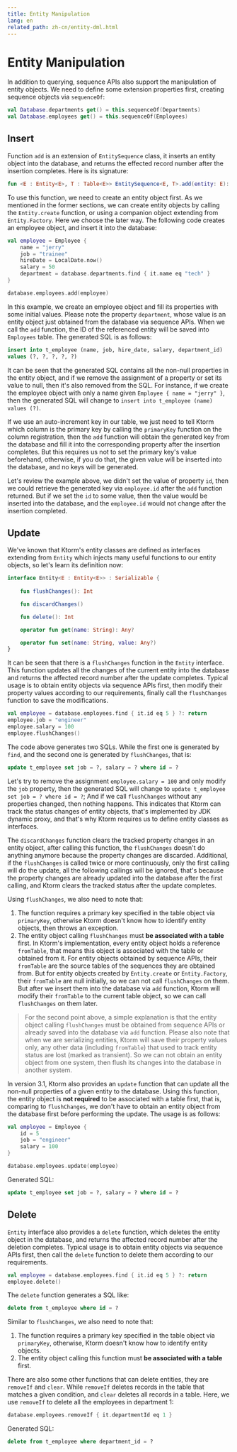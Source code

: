 ```yaml
---
title: Entity Manipulation
lang: en
related_path: zh-cn/entity-dml.html
---
```


# Entity Manipulation

In addition to querying, sequence APIs also support the manipulation of entity objects. We need to define some extension properties first, creating sequence objects via `sequenceOf`: 

```kotlin
val Database.departments get() = this.sequenceOf(Departments)
val Database.employees get() = this.sequenceOf(Employees)
```

## Insert

Function `add` is an extension of `EntitySequence` class, it inserts an entity object into the database, and returns the effected record number after the insertion completes. Here is its signature: 

```kotlin
fun <E : Entity<E>, T : Table<E>> EntitySequence<E, T>.add(entity: E): Int
```

To use this function, we need to create an entity object first. As we mentioned in the former sections, we can create entity objects by calling the `Entity.create` function, or using a companion object extending from `Entity.Factory`. Here we choose the later way. The following code creates an employee object, and insert it into the database: 

```kotlin
val employee = Employee {
    name = "jerry"
    job = "trainee"
    hireDate = LocalDate.now()
    salary = 50
    department = database.departments.find { it.name eq "tech" }
}

database.employees.add(employee)
```

In this example, we create an employee object and fill its properties with some initial values. Please note the property  `department`, whose value is an entity object just obtained from the database via sequence APIs. When we call the `add` function, the ID of the referenced entity will be saved into `Employees` table. The generated SQL is as follows: 

```sql
insert into t_employee (name, job, hire_date, salary, department_id) 
values (?, ?, ?, ?, ?) 
```

It can be seen that the generated SQL contains all the non-null properties in the entity object, and if we remove the assignment of a property or set its value to null, then it's also removed from the SQL. For instance, if we create the employee object with only a name given `Employee { name = "jerry" }`, then the generated SQL will change to `insert into t_employee (name) values (?)`. 

If we use an auto-increment key in our table, we just need to tell Ktorm which column is the primary key by calling the `primaryKey` function on the column registration, then the `add` function will obtain the generated key from the database and fill it into the corresponding property after the insertion completes. But this requires us not to set the primary key's value beforehand, otherwise, if you do that, the given value will be inserted into the database, and no keys will be generated. 

Let's review the example above, we didn't set the value of property `id`, then we could retrieve the generated key via `employee.id` after the `add` function returned. But if we set the `id` to some value, then the value would be inserted into the database, and the `employee.id` would not change after the insertion completed.

## Update

We've known that Ktorm's entity classes are defined as interfaces extending from `Entity` which injects many useful functions to our entity objects, so let's learn its definition now: 

```kotlin
interface Entity<E : Entity<E>> : Serializable {
    
    fun flushChanges(): Int

    fun discardChanges()

    fun delete(): Int

    operator fun get(name: String): Any?

    operator fun set(name: String, value: Any?)
}
```

It can be seen that there is a `flushChanges` function in the `Entity` interface. This function updates all the changes of the current entity into the database and returns the affected record number after the update completes. Typical usage is to obtain entity objects via sequence APIs first, then modify their property values according to our requirements, finally call the `flushChanges` function to save the modifications. 

```kotlin
val employee = database.employees.find { it.id eq 5 } ?: return
employee.job = "engineer"
employee.salary = 100
employee.flushChanges()
```

The code above generates two SQLs. While the first one is generated by `find`, and the second one is generated by `flushChanges`, that is: 

```sql
update t_employee set job = ?, salary = ? where id = ? 
```

Let's try to remove the assignment `employee.salary = 100` and only modify the `job` property, then the generated SQL will change to `update t_employee set job = ? where id = ?`; And if we call `flushChanges` without any properties changed, then nothing happens. This indicates that Ktorm can track the status changes of entity objects, that's implemented by JDK dynamic proxy, and that's why Ktorm requires us to define entity classes as interfaces. 

The `discardChanges` function clears the tracked property changes in an entity object, after calling this function, the `flushChanges` doesn't do anything anymore because the property changes are discarded. Additional, if the `flushChanges` is called twice or more continuously, only the first calling will do the update, all the following callings will be ignored, that's because the property changes are already updated into the database after the first calling, and Ktorm clears the tracked status after the update completes. 

Using `flushChanges`, we also need to note that: 

1. The function requires a primary key specified in the table object via `primaryKey`, otherwise Ktorm doesn't know how to identify entity objects, then throws an exception. 
2. The entity object calling `flushChanges` must **be associated with a table** first. In Ktorm's implementation, every entity object holds a reference `fromTable`, that means this object is associated with the table or obtained from it. For entity objects obtained by sequence APIs, their `fromTable` are the source tables of the sequences they are obtained from. But for entity objects created by `Entity.create` or `Entity.Factory`, their `fromTable` are null initially, so we can not call `flushChanges` on them. But after we insert them into the database via `add` function, Ktorm will modify their `fromTable` to the current table object, so we can call `flushChanges` on them later. 

> For the second point above, a simple explanation is that the entity object calling `flushChanges` must be obtained from sequence APIs or already saved into the database via `add` function. Please also note that when we are serializing entities, Ktorm will save their property values only, any other data (including `fromTable`) that used to track entity status are lost (marked as transient). So we can not obtain an entity object from one system, then flush its changes into the database in another system.

In version 3.1, Ktorm also provides an `update` function that can update all the non-null properties of a given entity to the database. Using this function, the entity object is **not required** to be associated with a table first, that is, comparing to `flushChanges`, we don't have to obtain an entity object from the database first before performing the update. The usage is as follows:

```kotlin
val employee = Employee {
    id = 5
    job = "engineer"
    salary = 100
}

database.employees.update(employee)
```

Generated SQL: 

```sql
update t_employee set job = ?, salary = ? where id = ? 
```

## Delete

`Entity` interface also provides a `delete` function, which deletes the entity object in the database, and returns the affected record number after the deletion completes. Typical usage is to obtain entity objects via sequence APIs first, then call the `delete` function to delete them according to our requirements.

```kotlin
val employee = database.employees.find { it.id eq 5 } ?: return
employee.delete()
```

The `delete` function generates a SQL like: 

```sql
delete from t_employee where id = ? 
```

Similar to `flushChanges`, we also need to note that: 

1. The function requires a primary key specified in the table object via `primaryKey`, otherwise, Ktorm doesn't know how to identify entity objects.
2. The entity object calling this function must **be associated with a table** first.

There are also some other functions that can delete entities, they are `removeIf` and `clear`. While `removeIf` deletes records in the table that matches a given condition, and `clear` deletes all records in a table. Here, we use `removeIf` to delete all the employees in department 1: 

```kotlin
database.employees.removeIf { it.departmentId eq 1 }
```

Generated SQL: 

```sql
delete from t_employee where department_id = ?
```

